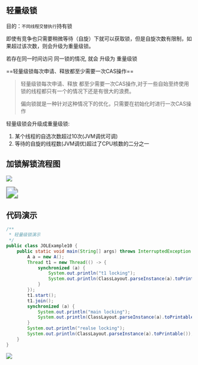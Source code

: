 ## 轻量级锁

目的：`不同线程交替执行`持有锁

即使有竞争也只需要稍微等待（自旋）下就可以获取锁，但是自旋次数有限制，如果超过该次数，则会升级为重量级锁。

若存在同一时间访问 同一锁的情况, 就会 升级为 重量级锁

==轻量级锁每次申请、释放都至少需要一次CAS操作==

> 轻量级锁每次申请、释放 都至少需要一次CAS操作,对于一些自始至终使用锁的线程都只有一个的情况下还是有很大的浪费。
>
> 偏向锁就是一种针对这种情况下的优化，只需要在初始化时进行一次CAS操作

轻量级锁会升级成重量级锁:

1. 某个线程的自选次数超过10次(JVM调优可调)
2. 等待的自旋的线程数(JVM调优)超过了CPU核数的二分之一



## 加锁解锁流程图

![](https://youpaiyun.zongqilive.cn/image/20200712092740.png)

<img src="https://youpaiyun.zongqilive.cn/image/20200710154737.png" style="zoom:200%;" />





## 代码演示

```java
/**
 * 轻量级锁演示
 */
public class JOLExample10 {
    public static void main(String[] args) throws InterruptedException {
        A a = new A();
        Thread t1 = new Thread(() -> {
            synchronized (a) {
                System.out.println("t1 locking");
                System.out.println(ClassLayout.parseInstance(a).toPrintable());
            }
        });
        t1.start();
        t1.join();
        synchronized (a) {
            System.out.println("main locking");
            System.out.println(ClassLayout.parseInstance(a).toPrintable());
        }
        System.out.println("realse locking");
        System.out.println(ClassLayout.parseInstance(a).toPrintable());
    }
}
```

![](https://youpaiyun.zongqilive.cn/image/20200711193655.png)















